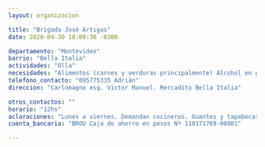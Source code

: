 ```yaml
---
layout: organizacion

title: "Brigada José Artigas"
date: 2020-04-30 18:09:30 -0300

departamento: "Montevideo"
barrio: "Bella Italia"
actividades: "Olla"
necesidades: "Alimentos (carnes y verduras principalmente) Alcohol en gel"
telefono_contacto: "095775335 Adrián"
direccion: "Carlomagno esq. Victor Manuel. Mercadito Bella Italia"

otros_contactos: ""
horario: "12hs"
aclaraciones: "Lunes a viernes. Demandan cocineros. Guantes y tapabocas para la gente que cocina"
cuenta_bancaria: "BROU Caja de ahorro en pesos Nº 110171769-00001"

---
```

